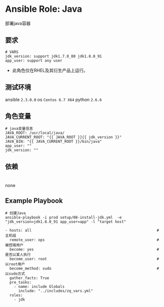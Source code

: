 # Ansible Role: Java

部署java容器

## 要求
    # VARS
    jdk_version: support jdk1.7.0_80 jdk1.8.0_91 
    app_user: support any user 

- 此角色仅在RHEL及其衍生产品上运行。

## 测试环境

ansible `2.3.0.0`
os `Centos 6.7 X64`
python `2.6.6`

## 角色变量
    # java变量信息
    JAVA_ROOT: /usr/local/java/
    JAVA_CURRENT_ROOT: "{{ JAVA_ROOT }}{{ jdk_version }}"
    JAVA_BIN: "{{ JAVA_CURRENT_ROOT }}/bin/java"
    app_user: ""
    jdk_version: ""

## 依赖
#
none

## Example Playbook

    # 创建Java
    ansible-playbook -i prod setup/08-install-jdk.yml  -e "jdk_version=jdk1.8.0_91 app_user=app" -l "target host"

    - hosts: all                                                         #主机组
      remote_user: ops                                                   #被控端用户
      become: yes                                                        #是否以某人执行
      become_user: root                                                  #以root用户                                               
      become_method: sudo                                                #以sudo方式
      gather_facts: True
      pre_tasks:
        - name: include Globals
          include: "../includes/zq_vars.yml"
      roles: 
        - jdk   
